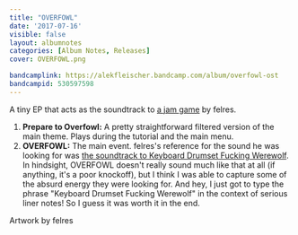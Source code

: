```yaml
---
title: "OVERFOWL"
date: '2017-07-16'
visible: false
layout: albumnotes
categories: [Album Notes, Releases]
cover: OVERFOWL.png

bandcamplink: https://alekfleischer.bandcamp.com/album/overfowl-ost
bandcampid: 530597598
---
```

A tiny EP that acts as the soundtrack to [a jam game](https://felres.itch.io/overfowl) by felres.

1. **Prepare to Overfowl:** A pretty straightforward filtered version of the main theme. Plays during the tutorial and the main menu.
2. **OVERFOWL:** The main event. felres's reference for the sound he was looking for was [the soundtrack to Keyboard Drumset Fucking Werewolf](https://fwamusic.bandcamp.com/track/ii-keep-my-adresse-to-yourself-cause-we-need-secrets). In hindsight, OVERFOWL doesn't really sound much like that at all (if anything, it's a poor knockoff), but I think I was able to capture some of the absurd energy they were looking for. And hey, I just got to type the phrase "Keyboard Drumset Fucking Werewolf" in the context of serious liner notes! So I guess it was worth it in the end.

Artwork by felres
